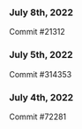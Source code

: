 ### July 8th, 2022

Commit #21312

### July 5th, 2022

Commit #314353


### July 4th, 2022

Commit #72281

